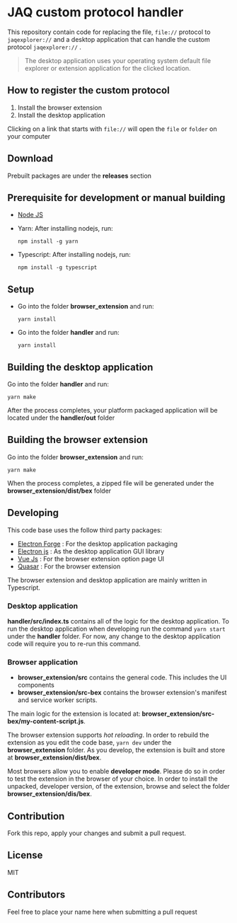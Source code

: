 # JAQ custom protocol handler

This repository contain code for replacing the file, `file://` protocol to `jaqexplorer://` and a desktop application
that can handle the custom protocol `jaqexplorer://` .

>The desktop application uses your operating system default file explorer or extension application for the clicked location.

## How to register the custom protocol
 1. Install the browser extension
 2. Install the desktop application

 Clicking on a link that starts with `file://` will open the ``file`` or ``folder`` on your computer

## Download
Prebuilt packages are under the **releases** section

## Prerequisite for development or manual building
 - [Node JS](https://nodejs.org/)
 - Yarn: After installing nodejs, run:
  
   `npm install -g yarn`
 - Typescript: After installing nodejs, run:

    `npm install -g typescript`

## Setup
- Go into the folder **browser_extension** and run:

   `yarn install`
- Go into the folder **handler** and run:

   `yarn install`

## Building the desktop application
Go into the folder **handler** and run:
  
  `yarn make`

  After the process completes, your platform packaged application will be located under the **handler/out** folder

## Building the browser extension
Go into the folder **browser_extension** and run:

  `yarn make`

When the process completes, a zipped file will be generated under the **browser_extension/dist/bex** folder


## Developing
This code base uses the follow third party packages:
- [Electron Forge](https://www.electronforge.io/) : For the desktop application packaging
- [Electron js](https://www.electronjs.org/) : As the desktop application GUI library
- [Vue Js](https://vuejs.org/) : For the browser extension option page UI
- [Quasar](https://quasar.dev/) : For the browser extension

The browser extension and desktop application are mainly written in Typescript.

### Desktop application
**handler/src/index.ts** contains all of the logic for the desktop application.
To run the desktop application when developing run the command `yarn start` under the **handler** folder. For now, any change to the desktop application code will require you to re-run this command.


### Browser application
 - **browser_extension/src** contains the general code. This includes the UI components
 - **browser_extension/src-bex** contains the browser extension's manifest and service worker scripts.

 The main logic for the extension is located at: **browser_extension/src-bex/my-content-script.js**.

 The browser extension supports *hot reloading*. In order to rebuild the extension as you edit the code base, `yarn dev` under the **browser_extension** folder. As you develop, the extension is built and store at **browser_extension/dist/bex**.

 Most browsers allow you to enable **developer mode**. Please do so in order to test the extension in the
 browser of your choice. In order to install the unpacked, developer version, of the extension, browse and select the folder **browser_extension/dis/bex**.


 ## Contribution
 Fork this repo, apply your changes and submit a pull request.

 ## License
 MIT

 ## Contributors
 Feel free to place your name here when submitting a pull request